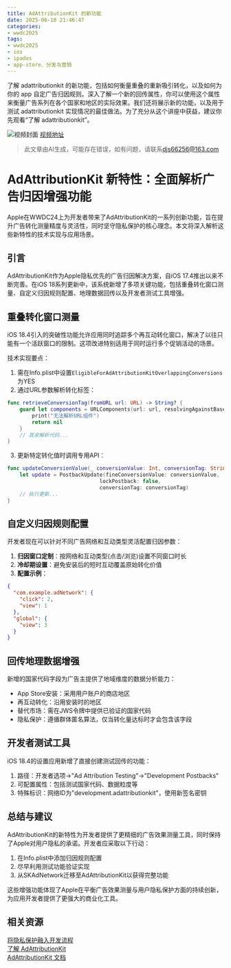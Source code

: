 ```yaml
---
title: AdAttributionKit 的新功能
date: 2025-06-10 21:46:47
categories:
- wwdc2025
tags:
- wwdc2025
- ios
- ipados
- app-store、分发与营销
---
```

了解 adattributionkit 的新功能，包括如何衡量重叠的重新吸引转化，以及如何为你的 app 自定广告归因规则。深入了解一个新的回传属性，你可以使用这个属性来衡量广告系列在各个国家和地区的实际效果。我们还将展示新的功能，以及用于测试 adattributionkit 实现情况的最佳做法。为了充分从这个讲座中获益，建议你先观看“了解 adattributionkit”。
<!--more-->

![视频封面](https://devimages-cdn.apple.com/wwdc-services/images/3055294D-836B-4513-B7B0-0BC5666246B0/9907/9907_wide_250x141_2x.jpg)
[视频地址](https://developer.apple.com/cn/videos/play/wwdc2025/221/)
> 此文章由AI生成，可能存在错误，如有问题，请联系[djs66256@163.com](djs66256@163.com)

# AdAttributionKit 新特性：全面解析广告归因增强功能

Apple在WWDC24上为开发者带来了AdAttributionKit的一系列创新功能，旨在提升广告转化测量精度与灵活性，同时坚守隐私保护的核心理念。本文将深入解析这些新特性的技术实现与应用场景。

## 引言

AdAttributionKit作为Apple隐私优先的广告归因解决方案，自iOS 17.4推出以来不断完善。在iOS 18系列更新中，该系统新增了多项关键功能，包括重叠转化窗口测量、自定义归因规则配置、地理数据回传以及开发者测试工具增强。

## 重叠转化窗口测量

iOS 18.4引入的突破性功能允许应用同时追踪多个再互动转化窗口，解决了以往只能有一个活跃窗口的限制。这项改进特别适用于同时运行多个促销活动的场景。

技术实现要点：
1. 需在Info.plist中设置`EligibleForAdAttributionKitOverlappingConversions`为YES
2. 通过URL参数解析转化标签：
```swift
func retrieveConversionTag(fromURL url: URL) -> String? {
    guard let components = URLComponents(url: url, resolvingAgainstBaseURL: true) else {
        print("无法解析URL组件")
        return nil
    }
    // 其余解析代码...
}
```
3. 更新特定转化值时调用专用API：
```swift
func updateConversionValue(_ conversionValue: Int, conversionTag: String) async {
    let update = PostbackUpdate(fineConversionValue: conversionValue,
                              lockPostback: false,
                              conversionTag: conversionTag)
    // 执行更新...
}
```

## 自定义归因规则配置

开发者现在可以针对不同广告网络和互动类型灵活配置归因参数：

1. **归因窗口定制**：按网络和互动类型(点击/浏览)设置不同窗口时长
2. **冷却期设置**：避免安装后的短时互动覆盖原始转化价值
3. **配置示例**：
```json
{
  "com.example.adNetwork": {
    "click": 2,
    "view": 1
  },
  "global": {
    "view": 3
  }
}
```

## 回传地理数据增强

新增的国家代码字段为广告主提供了地域维度的数据分析能力：

- App Store安装：采用用户账户的商店地区
- 再互动转化：沿用安装时的地区
- 替代市场：需在JWS令牌中提供已验证的国家代码
- 隐私保护：遵循群体匿名算法，仅当转化量达标时才会包含该字段

## 开发者测试工具

iOS 18.4的设置应用新增了直接创建测试回传的功能：

1. 路径：开发者选项→"Ad Attribution Testing"→"Development Postbacks"
2. 可配置属性：包括测试国家代码、数据粒度等
3. 特殊标识：网络ID为"development.adattributionkit"，使用新签名密钥

## 总结与建议

AdAttributionKit的新特性为开发者提供了更精细的广告效果测量工具，同时保持了Apple对用户隐私的承诺。开发者应采取以下行动：

1. 在Info.plist中添加归因规则配置
2. 尽早利用测试功能验证实现
3. 从SKAdNetwork迁移至AdAttributionKit以获得完整功能

这些增强功能体现了Apple在平衡广告效果测量与用户隐私保护方面的持续创新，为应用开发者提供了更强大的商业化工具。

## 相关资源

[将隐私保护融入开发流程](https://developer.apple.com/videos/play/wwdc2025/246)  
[了解 AdAttributionKit](https://developer.apple.com/videos/play/wwdc2024/10060)  
[AdAttributionKit 文档](https://developer.apple.com/documentation/AdAttributionKit)
